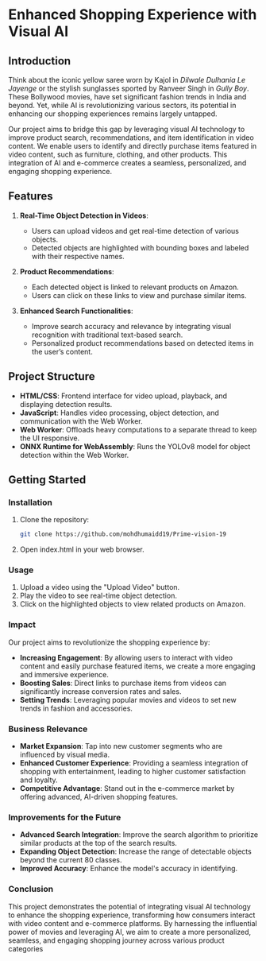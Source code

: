 # Enhanced Shopping Experience with Visual AI

## Introduction

Think about the iconic yellow saree worn by Kajol in *Dilwale Dulhania Le Jayenge* or the stylish sunglasses sported by Ranveer Singh in *Gully Boy*. These Bollywood movies,  have set significant fashion trends in India and beyond. Yet, while AI is revolutionizing various sectors, its potential in enhancing our shopping experiences remains largely untapped.

Our project aims to bridge this gap by leveraging visual AI technology to improve product search, recommendations, and item identification in video content. We enable users to identify and directly purchase items featured in video content, such as furniture, clothing, and other products. This integration of AI and e-commerce creates a seamless, personalized, and engaging shopping experience.

## Features

1. **Real-Time Object Detection in Videos**:
    - Users can upload videos and get real-time detection of various objects.
    - Detected objects are highlighted with bounding boxes and labeled with their respective names.

2. **Product Recommendations**:
    - Each detected object is linked to relevant products on Amazon.
    - Users can click on these links to view and purchase similar items.

3. **Enhanced Search Functionalities**:
    - Improve search accuracy and relevance by integrating visual recognition with traditional text-based search.
    - Personalized product recommendations based on detected items in the user’s content.

## Project Structure

- **HTML/CSS**: Frontend interface for video upload, playback, and displaying detection results.
- **JavaScript**: Handles video processing, object detection, and communication with the Web Worker.
- **Web Worker**: Offloads heavy computations to a separate thread to keep the UI responsive.
- **ONNX Runtime for WebAssembly**: Runs the YOLOv8 model for object detection within the Web Worker.

## Getting Started

### Installation

1. Clone the repository:
   ```bash
   git clone https://github.com/mohdhumaidd19/Prime-vision-19
2. Open index.html in your web browser.

###  Usage

1.  Upload a video using the "Upload Video" button.
2.  Play the video to see real-time object detection.
3.  Click on the highlighted objects to view related products on Amazon.

###  Impact
   Our project aims to revolutionize the shopping experience by:

  - **Increasing Engagement**: By allowing users to interact with video content and easily purchase featured items, we create a more engaging and immersive experience.
  - **Boosting Sales**: Direct links to purchase items from videos can significantly increase conversion rates and sales.
  - **Setting Trends**: Leveraging popular movies and videos to set new trends in fashion and accessories.

###  Business Relevance

  - **Market Expansion**: Tap into new customer segments who are influenced by visual media.
  - **Enhanced Customer Experience**: Providing a seamless integration of shopping with entertainment, leading to higher customer satisfaction and loyalty.
- **Competitive Advantage**: Stand out in the e-commerce market by offering advanced, AI-driven shopping features.

###  Improvements for the Future

  -  **Advanced Search Integration**: Improve the search algorithm to prioritize similar products at the top of the search results.
  -  **Expanding Object Detection**: Increase the range of detectable objects beyond the current 80 classes.
-  **Improved Accuracy**: Enhance the model's accuracy in identifying.

### Conclusion

This project demonstrates the potential of integrating visual AI technology to enhance the shopping experience, transforming how consumers interact with video content and e-commerce platforms. By harnessing the influential power of movies and leveraging AI, we aim to create a more personalized, seamless, and engaging shopping journey across various product categories

